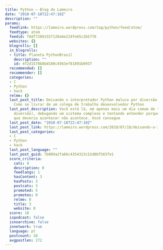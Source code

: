 ```yaml
---
title: Python – Blog do Lameiro
date: "2010-07-18T22:47:10Z"
description: ""
params:
  feedlink: https://lameiro.wordpress.com/tag/python/feed/atom/
  feedtype: atom
  feedid: f8df72091557120a6e219fe65c2b5770
  websites: {}
  blogrolls: []
  in_blogrolls:
  - title: Planeta PythonBrasil
    description: ""
    id: 4f2d1578b8bd180c4563ef81891b0937
  recommended: []
  recommender: []
  categories:
  - C
  - Python
  - hack
  relme: {}
  last_post_title: Deixando o interpretador Python maluco por diversão e lucro, ou
    Como se livrar de um colega de trabalho desenvolvedor Python
  last_post_description: Você está lá, em apenas mais um dia comum de trabalho (ou
    diversão), debugando um sistema complexo e tentando entender porque diabos algo
    que deveria acontecer não acontece. Você consegue
  last_post_date: "2010-07-18T22:47:10Z"
  last_post_link: https://lameiro.wordpress.com/2010/07/18/deixando-o-interpretador-python-maluco/
  last_post_categories:
  - C
  - Python
  - hack
  last_post_language: ""
  last_post_guid: 7b009a2fa66c4354323c52d8bf583fe1
  score_criteria:
    cats: 0
    description: 0
    feedlangs: 1
    hasContent: 3
    hasPosts: 3
    postcats: 3
    promoted: 5
    promotes: 0
    relme: 0
    title: 3
    website: 0
  score: 18
  ispodcast: false
  isnoarchive: false
  innetwork: true
  language: pt
  postcount: 10
  avgpostlen: 272
---
```

